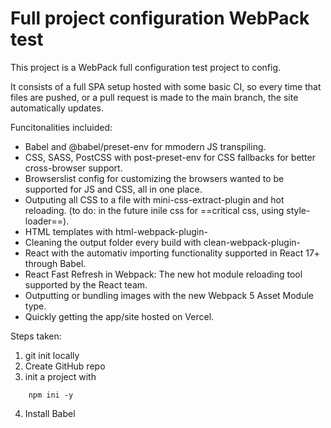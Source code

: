 # Full project configuration WebPack test

This project is a WebPack full configuration test project to config.

It consists of a full SPA setup hosted with some basic CI, so every time that files are pushed, or a pull request is made to the main branch, the site automatically updates.

Funcitonalities incluided:

- Babel and @babel/preset-env for mmodern JS transpiling.
- CSS, SASS, PostCSS with post-preset-env for CSS fallbacks for better cross-browser support.
- Browserslist config for customizing the browsers wanted to be supported for JS and CSS, all in one place.
- Outputing all CSS to a file with mini-css-extract-plugin and hot reloading. (to do: in the future inile css for ==critical css, using style-loader==).
- HTML templates with html-webpack-plugin-
- Cleaning the output folder every build with clean-webpack-plugin-
- React with the automativ importing functionality supported in React 17+ through Babel.
- React Fast Refresh in Webpack: The new hot module reloading tool supported by the React team.
- Outputting or bundling images with the new Webpack 5 Asset Module type.
- Quickly getting the app/site hosted on Vercel.

Steps taken:

1. git init locally
2. Create GitHub repo
3. init a project with

```
    npm ini -y
```

4. Install Babel
